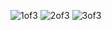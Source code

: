 ![1of3](https://github.com/user-attachments/assets/d989fc20-817b-48d1-a7c2-6d7b3116e2a4)
![2of3](https://github.com/user-attachments/assets/7168c85b-497b-4de8-9058-7b0b3815645e)
![3of3](https://github.com/user-attachments/assets/f677e865-7a51-4eb8-a325-a982823ae335)
